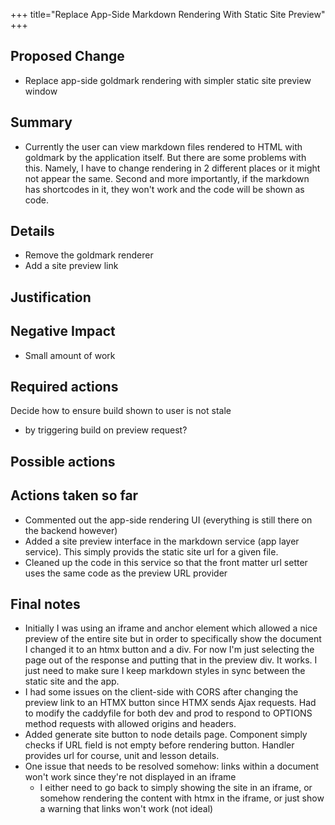 +++
title="Replace App-Side Markdown Rendering With Static Site Preview"
+++

## Proposed Change

- Replace app-side goldmark rendering with simpler static site preview window

## Summary

- Currently the user can view markdown files rendered to HTML with goldmark by the application itself. But there are some problems with this. Namely, I have to change rendering in 2 different places or it might not appear the same. Second and more importantly, if the markdown has shortcodes in it, they won't work and the code will be shown as code.

## Details

- Remove the goldmark renderer
- Add a site preview link

## Justification

## Negative Impact

- Small amount of work

## Required actions

Decide how to ensure build shown to user is not stale
- by triggering build on preview request?

## Possible actions

## Actions taken so far

- Commented out the app-side rendering UI (everything is still there on the backend however)
- Added a site preview interface in the markdown service (app layer service). This simply provids the static site url for a given file.
- Cleaned up the code in this service so that the front matter url setter uses the same code as the preview URL provider

## Final notes

- Initially I was using an iframe and anchor element which allowed a nice preview of the entire site but in order to specifically show the document I changed it to an htmx button and a div. For now I'm just selecting the page out of the response and putting that in the preview div. It works. I just need to make sure I keep markdown styles in sync between the static site and the app.
- I had some issues on the client-side with CORS after changing the preview link to an HTMX button since HTMX sends Ajax requests. Had to modify the caddyfile for both dev and prod to respond to OPTIONS method requests with allowed origins and headers.
- Added generate site button to node details page. Component simply checks if URL field is not empty before rendering button. Handler provides url for course, unit and lesson details.
- One issue that needs to be resolved somehow: links within a document won't work since they're not displayed in an iframe
  - I either need to go back to simply showing the site in an iframe, or somehow rendering the content with htmx in the iframe, or just show a warning that links won't work (not ideal)
